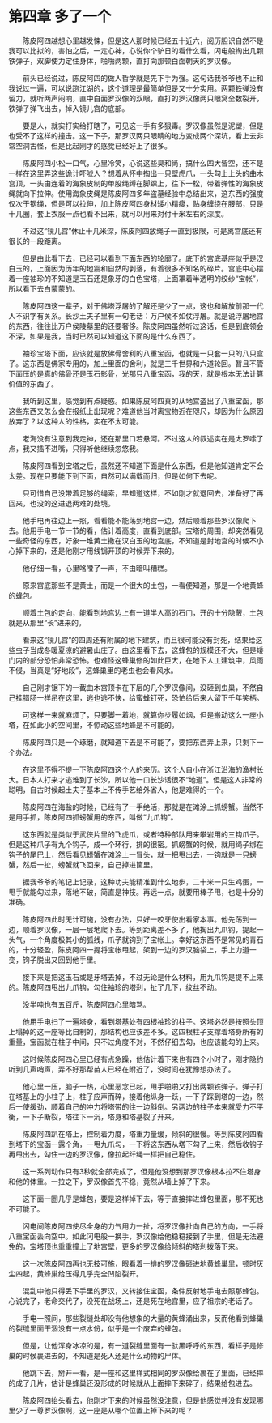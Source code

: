 # 第四章 多了一个


　　陈皮阿四越想心里越发悚，但是这人那时候已经五十近六，阅历胆识自然不是我可以比拟的，害怕之后，一定心神，心说你个驴日的看什么看，闪电般掏出几颗铁弹子，双脚使力定住身体，啪啪两颗，直打向那顿白面朝天的罗汉像。

　　前头已经说过，陈皮阿四的做人哲学就是先下手为强。这句话我爷爷也不止和我说过一遍，可以说跑江湖的，这个道理是最简单但是又十分实用。两颗铁弹没有留力，就听两声闷响，直中白面罗汉像的双眼，直打的罗汉像两只眼窝全数裂开，铁弹子弹飞出去，掉入镜儿宫的底部。

　　要是人，就实打实给打瞎了，可见这一手有多狠毒。罗汉像虽然是泥塑，但是也受不了这样的撞击。这一下子，那罗汉两只眼睛的地方变成两个深坑，看上去非常空洞古怪，但是比起刚才的感觉已经好上了很多。

　　陈皮阿四小松一口气，心里冷笑，心说这些臭和尚，搞什么四大皆空，还不是一样在这里弄这些诡计吓唬人？想着从怀中掏出一只壁虎爪，一头勾上上头的曲木宫顶，一头由连着的海象皮制的单股绳缚在脚踝上，往下一松，带着弹性的海象皮绳就向下拉伸。使用海象皮绳是陈皮阿四多年盗墓经验中总结出来，这东西的强度仅次于钢绳，但是可以拉伸，加上陈皮阿四身材矮小精瘦，贴身缠绕在腰部，只是十几圈，套上衣服一点也看不出来，就可以用来对付十米左右的深度。

　　不过这“镜儿宫”休止十几米深，陈皮阿四放绳子一直到极限，可是离宫底还有很长的一段距离。

　　但是由此看下去，已经可以看到下面东西的轮廓了。底下的宫底基座似乎是汉白玉的，上面因为历年的地震和自然的剥落，有着很多不知名的碎片。宫底中心摆着一座袖珍的不知道是玉石还是象牙的白色宝塔，上面罩着半透明的绞纱“宝帐”，所以看下去白蒙蒙的。

　　陈皮阿四这一辈子，对于佛塔浮屠的了解还是少了一点，这也和解放前那一代人不识字有关系。长沙土夫子里有一句老话：万户侯不如仗浮屠。就是说浮屠地宫的东西，往往比万户侯陵墓里的还要奢侈。陈皮阿四虽然听过这话，但是到底领会不深，如果是我，当时已然可以知道这下面的是什么东西了。

　　袖珍宝塔下面，应该就是放佛骨舍利的八重宝函，也就是一只套一只的八只盒子。这东西是佛家专用的，加上里面的舍利，就是三千世界和六道轮回。暂且不管下面压的是真的佛骨还是玉石影骨，光那只八重宝函，我的天，就是根本无法计算价值的东西了。

　　我听到这里，感觉到有点疑惑。如果陈皮阿四真的从地宫盗出了八重宝函，那这些东西又怎么会在报纸上出现呢？难道他当时离宝物近在咫尺，却因为什么原因放弃了？以这种人的性格，实在不太可能。

　　老海没有注意到我走神，还在那里口若悬河。不过这人的叙述实在是太罗嗦了点，我又插不进嘴，只得听他继续忽悠我。

　　陈皮阿四看到宝塔之后，虽然还不知道下面是什么东西，但是他知道肯定不会太差。现在只要能下到下面，自然可以满载而归，但是如何下去呢。

　　只可惜自己没带着足够的绳索，早知道这样，不如刚才就退回去，准备好了再回来，也没的这进退两难的处境。

　　他手电再往边上一照，看看能不能荡到地宫一边，然后顺着那些罗汉像爬下去。他用手电一节一节的看，估计着高度，直看到底部。宝塔的周围，却突然看见一些奇怪的东西，好象一堆黄土撒在汉白玉的地宫底，不知道是封地宫的时候不小心掉下来的，还是他刚才用线锔开顶的时候弄下来的。

　　他仔细一看，心里咯噔了一声，不由暗叫糟糕。

　　原来宫底那些不是黄土，而是一个很大的土包，一看便知道，那是一个地黄蜂的蜂包。

　　顺着土包的走向，能看到地宫边上有一道半人高的石门，开的十分隐蔽，土包就是从那里“长”进来的。

　　看来这“镜儿宫”的四周还有附属的地下建筑，而且很可能没有封死，结果给这些虫子当成冬暖夏凉的避暑山庄了。由这里看下去，这蜂包的规模还不大，但是矮门内的部分恐怕非常恐怖。也难怪这蜂巢修的如此巨大，在地下人工建筑中，风雨不侵，当真是“好地段”，这蜂巢里的老虫也会看风水。

　　自己刚才锯下的一截曲木宫顶卡在下层的几个罗汉像间，没砸到虫巢，不然自己挂腊肠一样吊在这里，逃也逃不快，给蜜蜂钉死，恐怕给后来人留下千年笑柄。

　　可这样一来就麻烦了，只要脚一着地，就算你步履如烟，但是搬动这么一座小塔，在如此小的空间里，不惊动这些地蜂是不可能的。

　　陈皮阿四只是一个琢磨，就知道下去是不可能了，要把东西弄上来，只剩下一个办法。

　　在这里不得不提一下陈皮阿四这个人的来历。这个人自小在浙江沿海的渔村长大。日本人打来才逃难到了长沙，所以他一口长沙话很不“地道”。但是这人非常的聪明，自古时候起土夫子基本上不传手艺给外省人，他是难得的一个。

　　陈皮阿四在海盐的时候，已经有了一手绝活，那就是在滩涂上抓螃蟹。当然不是用手抓，陈皮阿四抓螃蟹用的东西，叫做“九爪钩”。

　　这东西就是类似于武侠片里的飞虎爪，或者特种部队用来攀岩用的三钩爪子。但是这种爪子有九个钩子，成一个环行，排的很密。抓螃蟹的时候，就用绳子绑在钩子的尾巴上，然后看见螃蟹在滩涂上一冒头，就一把甩出去，一钩就是一只螃蟹，然后一扯，螃蟹就飞回来，自己掉进筐里。

　　据我爷爷的笔记上记录，这种功夫能精准到什么地步，二十米一只生鸡蛋，一甩手就能勾过来，落地不破，简直是神技。再远一点，就要用棒子甩，也是十分的准确。

　　陈皮阿四此时无计可施，没有办法，只好一咬牙使出看家本事。他先荡到一边，顺着罗汉像，一层一层地爬下去。等到距离差不多了，他掏出九爪钩，提起一头气，一个角度极其小的弧线，爪子就钩到了宝帐上。幸好这东西不是常见的青石的，十分轻盈，陈皮阿四一提将宝帐甩起，架到一边的罗汉脑袋上，手上力道一变，钩子脱出又回到他手里。

　　接下来是把这玉石或是牙塔去掉，不过无论是什么材料，用九爪钩是提不上来的。陈皮阿四甩出九爪钩，勾住袖珍的塔刹，扯了几下，纹丝不动。

　　没半吨也有五百斤，陈皮阿四心里暗骂。

　　他用手电扫了一遍塔身，看到塔基处有四根袖珍的柱子。这塔必然是按照头顶上塌掉的这一座等比自制的，那结构也应该差不多。这四根柱子支撑着塔身所有的重量，宝函就在柱子中间，只不过角度不对，不然仔细去勾，也应该能勾的上来。

　　这时候陈皮阿四心里已经有点急躁，他估计着下来也有四个小时了，刚才隐约听到几声哨声，弄不好那帮苗人已经在附近了，没时间在犹豫想办法了。

　　他心里一压，脑子一热，心里恶念已起，甩手啪啪又打出两颗铁弹子。弹子打在塔基上的小柱子上，柱子应声而碎，接着他纵身一跃，一下子踩到塔的一边，然后一使缓劲，顺着自己的冲力将塔带的往一边斜倒。另两边的柱子本来就受力不平衡，一下子断裂，塔往下一沉，塔身和塔基裂了开来。

　　陈皮阿四趴在塔上，控制着力度，塔重力量缓，倾斜的很慢。等到陈皮阿四看到塔下的宝函一露个角，一甩九爪勾，一下将这东西从塔下勾了上来，然后收钩子再甩出去，勾住一边的罗汉像，像拉起纤绳一样把自己稳住。

　　这一系列动作只有3秒就全部完成了，但是他没想到那罗汉像根本拉不住塔身和他的体重。一拉之下，罗汉像首先不稳，竟然从墙上掉了下来。

　　这下面一圈几乎是蜂包，要是这样掉下去，等于直接摔进蜂包里面，那不死也不可能了。

　　闪电间陈皮阿四使尽全身的力气用力一扯，将罗汉像扯向自己的方向，一手将八重宝函丢向空中。如此闪电般一换手，罗汉像给他稳稳接到了手里，但是无法避免的，宝塔顶也重重撞上了地宫壁，更多的罗汉像给倾斜的塔刹拨落下来。

　　这一次陈皮阿四再也无技可施，眼看着一排的罗汉像砸进地黄蜂巢里，顿时灰尘四起，黄蜂巢给压得几乎完全凹陷裂开。

　　混乱中他只得丢下手里的罗汉，又转接住宝函，条件反射地手电去照那蜂包。心说完了，老命交代了，没死在战场上，还是死在地宫里，应了祖宗的老话了。

　　手电一照间，那些裂缝处却没有他想象的大量的黄蜂涌出来，反而他看到蜂巢的裂缝里面干涸没有一点水份，似乎是一个废弃的蜂包。

　　但是，让他浑身冰凉的是，有一道裂缝里面有一驮黑呼呼的东西，看样子是修巢的时候裹进去的，不知道是死人还是什么动物的尸体。

　　他跳下去，掰开一看，是一座和这里样式相同的罗汉像给裹在了里面，已经摔的成了几片，估计是蜂巢还没形成的时候就从上面摔下来碎了，结果给包进去。

　　陈皮阿四抬头看去，他刚才下来的时候虽然没注意，但是他感觉并没有发现哪里少了一尊罗汉像啊，这一座是从哪个位置上掉下来的呢？

